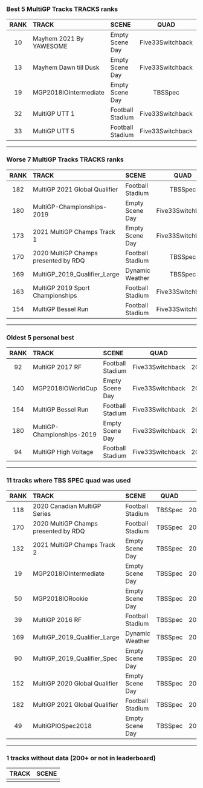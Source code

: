 ### Best 5 MultiGP Tracks TRACKS ranks
|RANK|TRACK|SCENE|QUAD|DATE|
|:---:|:---|:---|:---:|:---:|
|10|Mayhem 2021 By YAWESOME|Empty Scene Day|Five33Switchback|2022/03/31|
|13|Mayhem Dawn till Dusk|Empty Scene Day|Five33Switchback|2022/04/01|
|19|MGP2018IOIntermediate|Empty Scene Day|TBSSpec|2021/12/20|
|32|MultiGP UTT 1|Football Stadium|Five33Switchback|2021/08/19|
|33|MultiGP UTT 5|Football Stadium|Five33Switchback|2021/08/19|
---
### Worse 7 MultiGP Tracks TRACKS ranks
|RANK|TRACK|SCENE|QUAD|DATE|
|:---:|:---|:---|:---:|:---:|
|182|MultiGP 2021 Global Qualifier|Football Stadium|TBSSpec|2021/09/01|
|180|MultiGP-Championships-2019|Empty Scene Day|Five33Switchback|2021/08/19|
|173|2021 MultiGP Champs Track 1|Empty Scene Day|Five33Switchback|2022/04/03|
|170|2020 MultiGP Champs presented by RDQ|Football Stadium|TBSSpec|2022/02/19|
|169|MultiGP_2019_Qualifier_Large|Dynamic Weather|TBSSpec|2022/02/19|
|163|MultiGP 2019 Sport Championships|Football Stadium|Five33Switchback|2021/08/23|
|154|MultiGP Bessel Run|Football Stadium|Five33Switchback|2021/08/19|
---
### Oldest 5 personal best
|RANK|TRACK|SCENE|QUAD|DATE|
|:---:|:---|:---|:---:|:---:|
|92|MultiGP 2017 RF|Football Stadium|Five33Switchback|2021/05/04|
|140|MGP2018IOWorldCup|Empty Scene Day|Five33Switchback|2021/08/18|
|154|MultiGP Bessel Run|Football Stadium|Five33Switchback|2021/08/19|
|180|MultiGP-Championships-2019|Empty Scene Day|Five33Switchback|2021/08/19|
|94|MultiGP High Voltage|Football Stadium|Five33Switchback|2021/08/19|
---
### 11 tracks where TBS SPEC quad was used
|RANK|TRACK|SCENE|QUAD|DATE|
|:---:|:---|:---|:---:|:---:|
|118|2020 Canadian MultiGP Series|Football Stadium|TBSSpec|2022/02/19|
|170|2020 MultiGP Champs presented by RDQ|Football Stadium|TBSSpec|2022/02/19|
|132|2021 MultiGP Champs Track 2|Empty Scene Day|TBSSpec|2021/12/18|
|19|MGP2018IOIntermediate|Empty Scene Day|TBSSpec|2021/12/20|
|50|MGP2018IORookie|Empty Scene Day|TBSSpec|2021/12/20|
|39|MultiGP 2016 RF|Football Stadium|TBSSpec|2022/02/19|
|169|MultiGP_2019_Qualifier_Large|Dynamic Weather|TBSSpec|2022/02/19|
|90|MultiGP_2019_Qualifier_Spec|Empty Scene Day|TBSSpec|2022/02/19|
|152|MultiGP 2020 Global Qualifier|Empty Scene Day|TBSSpec|2022/02/19|
|182|MultiGP 2021 Global Qualifier|Football Stadium|TBSSpec|2021/09/01|
|49|MultiGPIOSpec2018|Empty Scene Day|TBSSpec|2022/02/19|
---
### 1 tracks without data (200+ or not in leaderboard)
|TRACK|SCENE|
|:---|:---|
|||
